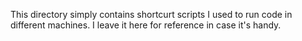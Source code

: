 This directory simply contains shortcurt scripts I used to run code in different machines. I leave it here for reference
in case it's handy.